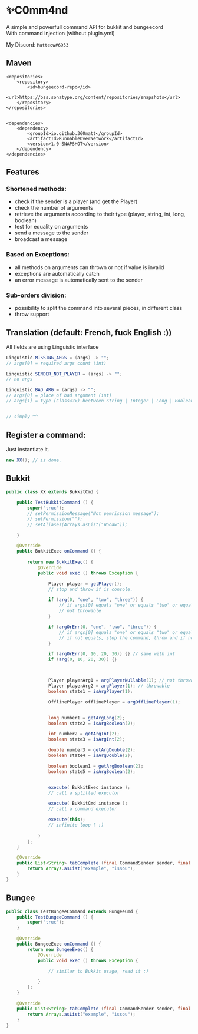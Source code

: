 # ✨C0mm4nd
A simple and powerfull command API for bukkit and bungeecord  
With command injection (without plugin.yml)  

My Discord: ``Matteow#6953``

## Maven
```
<repositories>
    <repository>
        <id>bungeecord-repo</id>
        <url>https://oss.sonatype.org/content/repositories/snapshots</url>
    </repository>
</repositories>


<dependencies>
    <dependency>
        <groupId>io.github.360matt</groupId>
        <artifactId>RunnableOverNetwork</artifactId>
        <version>1.0-SNAPSHOT</version>
    </dependency>
</dependencies>
```

## Features
### Shortened methods:
* check if the sender is a player (and get the Player)
* check the number of arguments
* retrieve the arguments according to their type (player, string, int, long, boolean)
* test for equality on arguments
* send a message to the sender
* broadcast a message
### Based on Exceptions:
* all methods on arguments can thrown or not if value is invalid
* exceptions are automatically catch
* an error message is automatically sent to the sender
### Sub-orders division:
* possibility to split the command into several pieces, in different class
* throw support

## Translation (default: French, fuck English :))  
All fields are using Linguistic interface  

```java
Linguistic.MISSING_ARGS = (args) -> "";
// args[0] = required args count (int)

Linguistic.SENDER_NOT_PLAYER = (args) -> "";
// no args

Linguistic.BAD_ARG = (args) -> "";
// args[0] = place of bad argument (int)
// args[1] = type (Class<?>) beetween String | Integer | Long | Boolean | Linguistic.Player


// simply ^^
```


## Register a command:
Just instantiate it.  
```java
new XX(); // is done.
```

## Bukkit
```java
public class XX extends BukkitCmd {

    public TestBukkitCommand () {
        super("truc");
        // setPermissionMessage("Not pemrission message");
        // setPermission("");
        // setAliases(Arrays.asList("Wooaw"));

    }

    @Override
    public BukkitExec onCommand () {
        
        return new BukkitExec() {
            @Override
            public void exec () throws Exception {

                Player player = getPlayer();
                // stop and throw if is console.

                if (arg(0, "one", "two", "three")) {
                    // if args[0] equals "one" or equals "two" or equals "three"
                    // not throwable
                }

                if (argOrErr(0, "one", "two", "three")) {
                    // if args[0] equals "one" or equals "two" or equals "three"
                    // if not equals, stop the command, throw and if not catched: send error message automatically
                }

                if (argOrErr(0, 10, 20, 30)) {} // same with int
                if (arg(0, 10, 20, 30)) {}



                Player playerArg1 = argPlayerNullable(1); // not throwable, but nullable
                Player playerArg2 = argPlayer(1); // throwable
                boolean state1 = isArgPlayer(1);

                OfflinePlayer offlinePlayer = argOfflinePlayer(1);


                long number1 = getArgLong(2);
                boolean state2 = isArgBoolean(2);

                int number2 = getArgInt(2);
                boolean state3 = isArgInt(2);

                double number3 = getArgDouble(2);
                boolean state4 = isArgDouble(2);

                boolean boolean1 = getArgBoolean(2);
                boolean state5 = isArgBoolean(2);


                execute( BukkitExec instance );
                // call a splitted executor

                execute( BukkitCmd instance );
                // call a command executor

                execute(this);
                // infinite loop ? :)
                
            }
        };
    }

    @Override
    public List<String> tabComplete (final CommandSender sender, final String[] args) {
        return Arrays.asList("example", "issou");
    }
}
```

## Bungee
```java
public class TestBungeeCommand extends BungeeCmd {
    public TestBungeeCommand () {
        super("truc");
    }

    @Override
    public BungeeExec onCommand () {
        return new BungeeExec() {
            @Override
            public void exec () throws Exception {

                // similar to Bukkit usage, read it :)

            }
        };
    }

    @Override
    public List<String> tabComplete (final CommandSender sender, final String[] args) {
        return Arrays.asList("example", "issou");
    }
}
```

